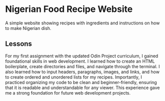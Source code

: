 # Nigerian Food Recipe Website

A simple website showing recipes with ingredients and instructions on how to make Nigerian dish.

## Lessons

For my first assignment with the updated Odin Project curriculum, I gained foundational skills in web development. I learned how to create an HTML boilerplate, create directories and files, and navigate through the terminal. I also learned how to input headers, paragraphs, images, and links, and how to create ordered and unordered lists for my recipes. Importantly, I practiced organizing my code to be clean and beginner-friendly, ensuring that it is readable and understandable for any viewer. This experience gave me a strong foundation for future web development projects.
